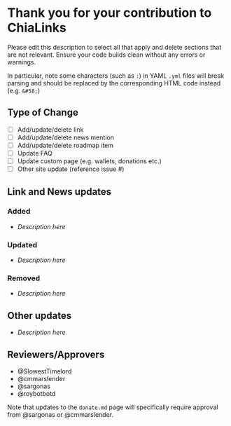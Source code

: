 # Thank you for your contribution to ChiaLinks

Please edit this description to select all that apply and delete sections that are not relevant. Ensure your code builds clean without any errors or warnings.

In particular, note some characters (such as `:`) in YAML `.yml` files will break parsing and should be replaced by the corresponding HTML code instead (e.g. `&#58;`)

## Type of Change
- [ ] Add/update/delete link
- [ ] Add/update/delete news mention
- [ ] Add/update/delete roadmap item
- [ ] Update FAQ
- [ ] Update custom page (e.g. wallets, donations etc.)
- [ ] Other site update (reference issue #)

## Link and News updates

### Added
- *Description here*

### Updated
- *Description here*

### Removed
- *Description here*

## Other updates
- *Description here*

## Reviewers/Approvers
- @SlowestTimelord
- @cmmarslender
- @sargonas
- @roybotbotd

Note that updates to the `donate.md` page will specifically require approval from @sargonas or @cmmarslender.